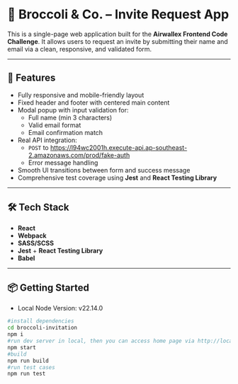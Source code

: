 # 🌱 Broccoli & Co. – Invite Request App

This is a single-page web application built for the **Airwallex Frontend Code Challenge**. It allows users to request an invite by submitting their name and email via a clean, responsive, and validated form.

---

## 🚀 Features

- Fully responsive and mobile-friendly layout
- Fixed header and footer with centered main content
- Modal popup with input validation for:
  - Full name (min 3 characters)
  - Valid email format
  - Email confirmation match
- Real API integration:
  - `POST` to https://l94wc2001h.execute-api.ap-southeast-2.amazonaws.com/prod/fake-auth
  - Error message handling
- Smooth UI transitions between form and success message
- Comprehensive test coverage using **Jest** and **React Testing Library**

---

## 🛠️ Tech Stack

- **React**
- **Webpack**
- **SASS/SCSS**
- **Jest** + **React Testing Library**
- **Babel**

---

## 📦 Getting Started

- Local Node Version: v22.14.0

```bash
#install dependencies
cd broccoli-invitation
npm i
#run dev server in local, then you can access home page via http://localhost:8080/
npm start
#build
npm run build
#run test cases
npm run test
